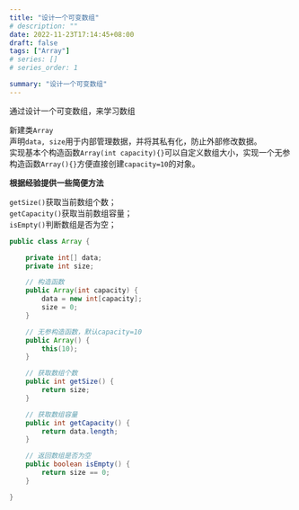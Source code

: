 ```yaml
---
title: "设计一个可变数组"
# description: ""
date: 2022-11-23T17:14:45+08:00
draft: false
tags: ["Array"]
# series: []
# series_order: 1

summary: "设计一个可变数组"
---
```


通过设计一个可变数组，来学习数组

新建类`Array`<br>
声明`data, size`用于内部管理数据，并将其私有化，防止外部修改数据。<br>
实现基本个构造函数`Array(int capacity){}`可以自定义数组大小，实现一个无参构造函数`Array(){}`方便直接创建`capacity=10`的对象。

**根据经验提供一些简便方法**

`getSize()`获取当前数组个数；<br>
`getCapacity()`获取当前数组容量；<br>
`isEmpty()`判断数组是否为空；

```java
public class Array {

    private int[] data;
    private int size;

    // 构造函数
    public Array(int capacity) {
        data = new int[capacity];
        size = 0;
    }

    // 无参构造函数，默认capacity=10
    public Array() {
        this(10);
    }

    // 获取数组个数
    public int getSize() {
        return size;
    }

    // 获取数组容量
    public int getCapacity() {
        return data.length;
    }

    // 返回数组是否为空
    public boolean isEmpty() {
        return size == 0;
    }

}
```


